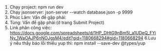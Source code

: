 1. Chạy project: npm run dev
2. Chạy jsonserver: json-server --watch database.json -p 9999
3. Phúc Lâm: Vấn đề gặp phải:
4. Tùng: Vấn đề gặp phải:(ở trang Submit Project)
5. Link phân công việc: https://docs.google.com/spreadsheets/d/1HP_DHtG9nBm5l_a1UDeQ_FYiNy_1WaOAJP6nNOJgsM4/edit?gid=1180668294#gid=1180668294
   6.Lưu ý nếu thấy báo lỗi thiếu yup thì: npm install --save-dev @types/yup
